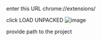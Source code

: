enter this URL
chrome://extensions/

click LOAD UNPACKED
![image](https://github.com/aNeutrino/chatgpt-wide/assets/38576/0991e405-52e4-4df4-befd-d80a18759dc0)

provide path to the project
